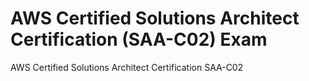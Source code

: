 # AWS Certified Solutions Architect Certification (SAA-C02) Exam
 AWS Certified Solutions Architect Certification SAA-C02
